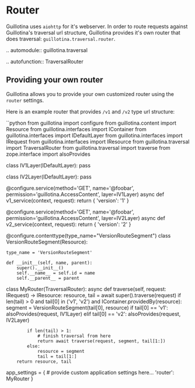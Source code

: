 # Router

Guillotina uses `aiohttp` for it's webserver. In order to route requests against
Guillotina's traversal url structure, Guillotina provides it's own router
that does traversal: `guillotina.traversal.router`.


.. automodule:: guillotina.traversal

  .. autofunction:: TraversalRouter


## Providing your own router

Guillotina allows you to provide your own customized router using the `router`
settings.

Here is an example router that provides `/v1` and `/v2` type url structure:

``python
from guillotina import configure
from guillotina.content import Resource
from guillotina.interfaces import IContainer
from guillotina.interfaces import IDefaultLayer
from guillotina.interfaces import IRequest
from guillotina.interfaces import IResource
from guillotina.traversal import TraversalRouter
from guillotina.traversal import traverse
from zope.interface import alsoProvides


class IV1Layer(IDefaultLayer):
    pass


class IV2Layer(IDefaultLayer):
    pass


@configure.service(method='GET', name='@foobar',
                   permission='guillotina.AccessContent',
                   layer=IV1Layer)
async def v1_service(context, request):
    return {
        'version': '1'
    }


@configure.service(method='GET', name='@foobar',
                   permission='guillotina.AccessContent',
                   layer=IV2Layer)
async def v2_service(context, request):
    return {
        'version': '2'
    }


@configure.contenttype(type_name="VersionRouteSegment")
class VersionRouteSegment(Resource):

    type_name = 'VersionRouteSegment'

    def __init__(self, name, parent):
        super().__init__()
        self.__name__ = self.id = name
        self.__parent__ = parent


class MyRouter(TraversalRouter):
    async def traverse(self, request: IRequest) -> IResource:
        resource, tail = await super().traverse(request)
        if len(tail) > 0 and tail[0] in ('v1', 'v2') and IContainer.providedBy(resource):
            segment = VersionRouteSegment(tail[0], resource)
            if tail[0] == 'v1':
                alsoProvides(request, IV1Layer)
            elif tail[0] == 'v2':
                alsoProvides(request, IV2Layer)

            if len(tail) > 1:
                # finish traversal from here
                return await traverse(request, segment, tail[1:])
            else:
                resource = segment
                tail = tail[1:]
        return resource, tail


app_settings = {
    # provide custom application settings here...
    'router': MyRouter
}
```
